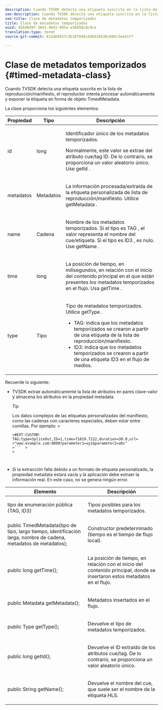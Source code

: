 ```yaml
---
description: Cuando TVSDK detecta una etiqueta suscrita en la lista de reproducción/manifiesto, el reproductor intenta procesar automáticamente y exponer la etiqueta en forma de objeto TimedMetadata.
seo-description: Cuando TVSDK detecta una etiqueta suscrita en la lista de reproducción/manifiesto, el reproductor intenta procesar automáticamente y exponer la etiqueta en forma de objeto TimedMetadata.
seo-title: Clase de metadatos temporizados
title: Clase de metadatos temporizados
uuid: 45bd0d9f-3641-4041-905a-a36658c8c9ce
translation-type: tm+mt
source-git-commit: 812d04037c3b18f8d8cdd0d18430c686c3eee1ff

---
```



# Clase de metadatos temporizados {#timed-metadata-class}

Cuando TVSDK detecta una etiqueta suscrita en la lista de reproducción/manifiesto, el reproductor intenta procesar automáticamente y exponer la etiqueta en forma de objeto TimedMetadata.

La clase proporciona los siguientes elementos:

<table id="table_FFC56AC5B1E04DA99C9309C0223ABA90"> 
 <thead> 
  <tr> 
   <th colname="col1" class="entry"> Propiedad </th> 
   <th colname="col02" class="entry"> Tipo </th> 
   <th colname="col2" class="entry"> Descripción </th> 
  </tr> 
 </thead>
 <tbody> 
  <tr> 
   <td colname="col1"> <span class="codeph"> id </span> </td> 
   <td colname="col02"> long </td> 
   <td colname="col2"> <p>Identificador único de los metadatos temporizados. </p> <p>Normalmente, este valor se extrae del atributo cue/tag ID. De lo contrario, se proporciona un valor aleatorio único. Use <span class="codeph"> getId </span>. </p> </td> 
  </tr> 
  <tr> 
   <td colname="col1"> <span class="codeph"> metadatos </span> </td> 
   <td colname="col02"> Metadatos </td> 
   <td colname="col2"> <p>La información procesada/extraída de la etiqueta personalizada de lista de reproducción/manifiesto. Utilice <span class="codeph"> getMetadata </span>. </p> </td> 
  </tr> 
  <tr> 
   <td colname="col1"> <span class="codeph"> name </span> </td> 
   <td colname="col02"> Cadena </td> 
   <td colname="col2"> <p>Nombre de los metadatos temporizados. Si el tipo es <span class="codeph"> TAG </span>, el valor representa el nombre del cue/etiqueta. Si el tipo es <span class="codeph"> ID3 </span>, es nulo. Use <span class="codeph"> getName </span>. </p> </td> 
  </tr> 
  <tr> 
   <td colname="col1"> <span class="codeph"> time </span> </td> 
   <td colname="col02"> long </td> 
   <td colname="col2"> <p>La posición de tiempo, en milisegundos, en relación con el inicio del contenido principal en el que están presentes los metadatos temporizados en el flujo. Usa <span class="codeph"> getTime </span>. </p> </td> 
  </tr> 
  <tr> 
   <td colname="col1"> <span class="codeph"> type </span> </td> 
   <td colname="col02"> Tipo </td> 
   <td colname="col2"> <p>Tipo de metadatos temporizados. Utilice <span class="codeph"> getType </span>. 
     <ul id="ul_70FBFB33E9F846D8B38592560CCE9560"> 
      <li id="li_739D30561BFB4D9B97DF212E4880BA2C">TAG: indica que los metadatos temporizados se crearon a partir de una etiqueta de la lista de reproducción/manifiesto. </li> 
      <li id="li_E785E1DEF1CC4D9DBE7764E5D05EFAFC">ID3: indica que los metadatos temporizados se crearon a partir de una etiqueta ID3 en el flujo de medios. </li> 
     </ul> </p> </td> 
  </tr> 
 </tbody> 
</table>

<!--<a id="section_737CC47997F74F80A3C5C6171ADE120E"></a>-->

Recuerde lo siguiente:

* TVSDK extrae automáticamente la lista de atributos en pares clave-valor y almacena los atributos en la propiedad metadata.

   >[!TIP]
   >
   >Los datos complejos de las etiquetas personalizadas del manifiesto, como las cadenas con caracteres especiales, deben estar entre comillas. Por ejemplo:   >
   >
   >
   ```>
   >#EXT-CUSTOM-TAG:type=SpliceOut,ID=1,time=71819.7222,duration=30.0,url= 
   >"www.example.com:8090?parameter1=xyz&parameter2=abc"
   >```  >
   >



* Si la extracción falla debido a un formato de etiqueta personalizado, la propiedad metadata estará vacía y la aplicación debe extraer la información real. En este caso, no se genera ningún error.

<table id="table_1BAE98BF23F641A3A5709EBE37B327F6"> 
 <thead> 
  <tr> 
   <th colname="col1" class="entry"> Elemento </th> 
   <th colname="col2" class="entry"> Descripción </th> 
  </tr> 
 </thead>
 <tbody> 
  <tr> 
   <td colname="col1"> <span class="codeph"> tipo de enumeración pública {TAG, ID3} </span> </td> 
   <td colname="col2"> <p>Tipos posibles para los metadatos temporizados. </p> </td> 
  </tr> 
  <tr> 
   <td colname="col1"> <span class="codeph"> public TimedMetadata(tipo de tipo, largo tiempo, identificación larga, nombre de cadena, metadatos de metadatos); </span> </td> 
   <td colname="col2"> <p>Constructor predeterminado (tiempo es el tiempo de flujo local). </p> </td> 
  </tr> 
  <tr> 
   <td colname="col1"> <span class="codeph"> public long getTime(); </span> </td> 
   <td colname="col2"> <p>La posición de tiempo, en relación con el inicio del contenido principal, donde se insertaron estos metadatos en el flujo. </p> </td> 
  </tr> 
  <tr> 
   <td colname="col1"> <span class="codeph"> public Metadata getMetadata(); </span> </td> 
   <td colname="col2"> <p>Metadatos insertados en el flujo. </p> </td> 
  </tr> 
  <tr> 
   <td colname="col1"> <span class="codeph"> public Type getType(); </span> </td> 
   <td colname="col2"> <p>Devuelve el tipo de metadatos temporizados. </p> </td> 
  </tr> 
  <tr> 
   <td colname="col1"> <span class="codeph"> public long getId(); </span> </td> 
   <td colname="col2"> <p>Devuelve el ID extraído de los atributos cue/tag. De lo contrario, se proporciona un valor aleatorio único. </p> </td> 
  </tr> 
  <tr> 
   <td colname="col1"> <span class="codeph"> public String getName(); </span> </td> 
   <td colname="col2"> <p>Devuelve el nombre del cue, que suele ser el nombre de la etiqueta HLS. </p> </td> 
  </tr> 
 </tbody> 
</table>

